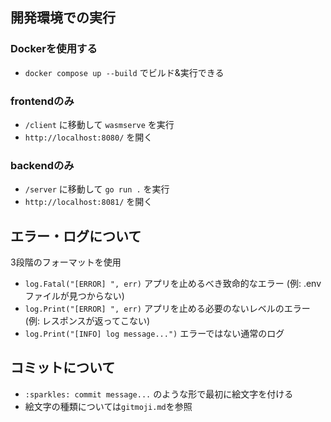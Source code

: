 ## 開発環境での実行
### Dockerを使用する
- `docker compose up --build` でビルド&実行できる
### frontendのみ
- `/client` に移動して `wasmserve` を実行
- `http://localhost:8080/` を開く
### backendのみ
- `/server` に移動して `go run .` を実行
- `http://localhost:8081/` を開く

## エラー・ログについて
3段階のフォーマットを使用
- `log.Fatal("[ERROR] ", err)` アプリを止めるべき致命的なエラー (例: .envファイルが見つからない)
- `log.Print("[ERROR] ", err)` アプリを止める必要のないレベルのエラー (例: レスポンスが返ってこない)
- `log.Print("[INFO] log message...")` エラーではない通常のログ

## コミットについて
- `:sparkles: commit message...` のような形で最初に絵文字を付ける
- 絵文字の種類については`gitmoji.md`を参照